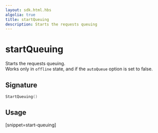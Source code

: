 ```yaml
---
layout: sdk.html.hbs
algolia: true
title: startQueuing
description: Starts the requests queuing
---
```



# startQueuing

Starts the requests queuing.  
Works only in `offline` state, and if the `autoQueue` option is set to false.

## Signature

```go
StartQueuing()
```

## Usage

[snippet=start-queuing]
